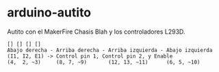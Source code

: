 # arduino-autito
Autito con el MakerFire Chasis Blah y los controladores L293D.

```
[] [] [] []
Abajo derecha - Arriba derecha - Arriba izquierda - Abajo izquierda
(I1, I2, E1) -> Control pin 1, Control pin 2, y Enable
(4,  2, ~3)     (8, 7, ~9)       (12, 13, ~11)      (6, 5, ~10)
```
